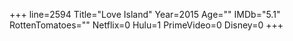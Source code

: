 +++
line=2594
Title="Love Island"
Year=2015
Age=""
IMDb="5.1"
RottenTomatoes=""
Netflix=0
Hulu=1
PrimeVideo=0
Disney=0
+++

